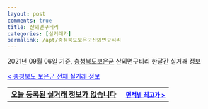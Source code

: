 ```yaml
---
layout: post
comments: true
title: 산외면구티리
categories: [실거래가]
permalink: /apt/충청북도보은군산외면구티리
---
```


2021년 09월 06일 기준, <a href="/apt/충청북도보은군">충청북도보은군</a> 산외면구티리 한달간 실거래 정보

<a style="color: blue;" href="/apt/충청북도보은군">< 충청북도 보은군 전체 실거래 정보</a>
<!---- start ---->
<table>
  <tr>
    <td colspan="4" style="font-weight: bold;"><a href="/apt/충청북도보은군산외면구티리{name_without_space}">오늘 등록된 실거래 정보가 없습니다</a> &nbsp;&nbsp;&nbsp; <a style="color: blue; font-size: smaller;" href="/apt/충청북도보은군산외면구티리{name_without_space}">면적별 최고가 ></a></td>
  </tr>
    
</table>
<!---- end ---->
    
